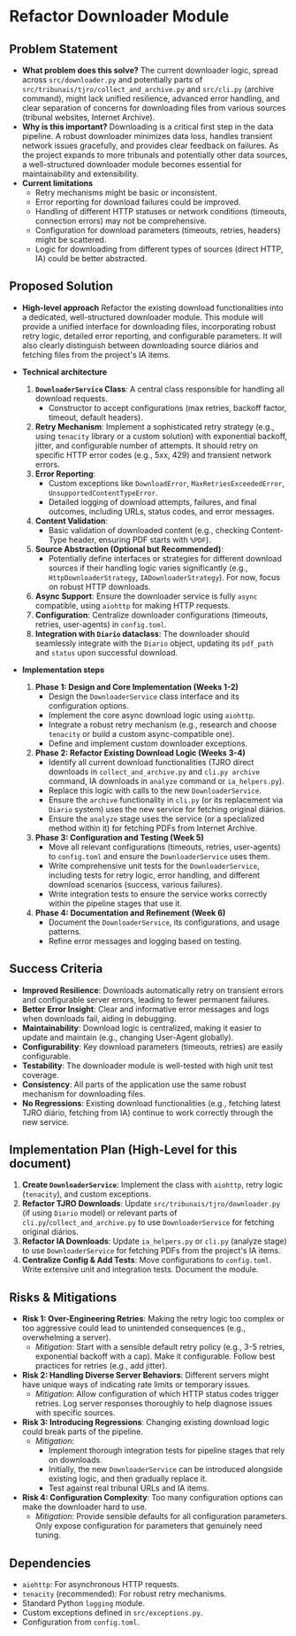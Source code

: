 # Refactor Downloader Module

## Problem Statement
- **What problem does this solve?**
  The current downloader logic, spread across `src/downloader.py` and potentially parts of `src/tribunais/tjro/collect_and_archive.py` and `src/cli.py` (archive command), might lack unified resilience, advanced error handling, and clear separation of concerns for downloading files from various sources (tribunal websites, Internet Archive).
- **Why is this important?**
  Downloading is a critical first step in the data pipeline. A robust downloader minimizes data loss, handles transient network issues gracefully, and provides clear feedback on failures. As the project expands to more tribunals and potentially other data sources, a well-structured downloader module becomes essential for maintainability and extensibility.
- **Current limitations**
  - Retry mechanisms might be basic or inconsistent.
  - Error reporting for download failures could be improved.
  - Handling of different HTTP statuses or network conditions (timeouts, connection errors) may not be comprehensive.
  - Configuration for download parameters (timeouts, retries, headers) might be scattered.
  - Logic for downloading from different types of sources (direct HTTP, IA) could be better abstracted.

## Proposed Solution
- **High-level approach**
  Refactor the existing download functionalities into a dedicated, well-structured downloader module. This module will provide a unified interface for downloading files, incorporating robust retry logic, detailed error reporting, and configurable parameters. It will also clearly distinguish between downloading source diários and fetching files from the project's IA items.
- **Technical architecture**
  1.  **`DownloaderService` Class**: A central class responsible for handling all download requests.
      - Constructor to accept configurations (max retries, backoff factor, timeout, default headers).
  2.  **Retry Mechanism**: Implement a sophisticated retry strategy (e.g., using `tenacity` library or a custom solution) with exponential backoff, jitter, and configurable number of attempts. It should retry on specific HTTP error codes (e.g., 5xx, 429) and transient network errors.
  3.  **Error Reporting**:
      - Custom exceptions like `DownloadError`, `MaxRetriesExceededError`, `UnsupportedContentTypeError`.
      - Detailed logging of download attempts, failures, and final outcomes, including URLs, status codes, and error messages.
  4.  **Content Validation**:
      - Basic validation of downloaded content (e.g., checking Content-Type header, ensuring PDF starts with `%PDF`).
  5.  **Source Abstraction (Optional but Recommended)**:
      - Potentially define interfaces or strategies for different download sources if their handling logic varies significantly (e.g., `HttpDownloaderStrategy`, `IADownloaderStrategy`). For now, focus on robust HTTP downloads.
  6.  **Async Support**: Ensure the downloader service is fully `async` compatible, using `aiohttp` for making HTTP requests.
  7.  **Configuration**: Centralize downloader configurations (timeouts, retries, user-agents) in `config.toml`.
  8.  **Integration with `Diario` dataclass**: The downloader should seamlessly integrate with the `Diario` object, updating its `pdf_path` and `status` upon successful download.

- **Implementation steps**
  1.  **Phase 1: Design and Core Implementation (Weeks 1-2)**
      - Design the `DownloaderService` class interface and its configuration options.
      - Implement the core async download logic using `aiohttp`.
      - Integrate a robust retry mechanism (e.g., research and choose `tenacity` or build a custom async-compatible one).
      - Define and implement custom downloader exceptions.
  2.  **Phase 2: Refactor Existing Download Logic (Weeks 3-4)**
      - Identify all current download functionalities (TJRO direct downloads in `collect_and_archive.py` and `cli.py archive` command, IA downloads in `analyze` command or `ia_helpers.py`).
      - Replace this logic with calls to the new `DownloaderService`.
      - Ensure the `archive` functionality in `cli.py` (or its replacement via `Diario` system) uses the new service for fetching original diários.
      - Ensure the `analyze` stage uses the service (or a specialized method within it) for fetching PDFs from Internet Archive.
  3.  **Phase 3: Configuration and Testing (Week 5)**
      - Move all relevant configurations (timeouts, retries, user-agents) to `config.toml` and ensure the `DownloaderService` uses them.
      - Write comprehensive unit tests for the `DownloaderService`, including tests for retry logic, error handling, and different download scenarios (success, various failures).
      - Write integration tests to ensure the service works correctly within the pipeline stages that use it.
  4.  **Phase 4: Documentation and Refinement (Week 6)**
      - Document the `DownloaderService`, its configurations, and usage patterns.
      - Refine error messages and logging based on testing.

## Success Criteria
- **Improved Resilience**: Downloads automatically retry on transient errors and configurable server errors, leading to fewer permanent failures.
- **Better Error Insight**: Clear and informative error messages and logs when downloads fail, aiding in debugging.
- **Maintainability**: Download logic is centralized, making it easier to update and maintain (e.g., changing User-Agent globally).
- **Configurability**: Key download parameters (timeouts, retries) are easily configurable.
- **Testability**: The downloader module is well-tested with high unit test coverage.
- **Consistency**: All parts of the application use the same robust mechanism for downloading files.
- **No Regressions**: Existing download functionalities (e.g., fetching latest TJRO diário, fetching from IA) continue to work correctly through the new service.

## Implementation Plan (High-Level for this document)
1.  **Create `DownloaderService`**: Implement the class with `aiohttp`, retry logic (`tenacity`), and custom exceptions.
2.  **Refactor TJRO Downloads**: Update `src/tribunais/tjro/downloader.py` (if using `Diario` model) or relevant parts of `cli.py`/`collect_and_archive.py` to use `DownloaderService` for fetching original diários.
3.  **Refactor IA Downloads**: Update `ia_helpers.py` or `cli.py` (analyze stage) to use `DownloaderService` for fetching PDFs from the project's IA items.
4.  **Centralize Config & Add Tests**: Move configurations to `config.toml`. Write extensive unit and integration tests. Document the module.

## Risks & Mitigations
- **Risk 1: Over-Engineering Retries**: Making the retry logic too complex or too aggressive could lead to unintended consequences (e.g., overwhelming a server).
  - *Mitigation*: Start with a sensible default retry policy (e.g., 3-5 retries, exponential backoff with a cap). Make it configurable. Follow best practices for retries (e.g., add jitter).
- **Risk 2: Handling Diverse Server Behaviors**: Different servers might have unique ways of indicating rate limits or temporary issues.
  - *Mitigation*: Allow configuration of which HTTP status codes trigger retries. Log server responses thoroughly to help diagnose issues with specific sources.
- **Risk 3: Introducing Regressions**: Changing existing download logic could break parts of the pipeline.
  - *Mitigation*:
    - Implement thorough integration tests for pipeline stages that rely on downloads.
    - Initially, the new `DownloaderService` can be introduced alongside existing logic, and then gradually replace it.
    - Test against real tribunal URLs and IA items.
- **Risk 4: Configuration Complexity**: Too many configuration options can make the downloader hard to use.
  - *Mitigation*: Provide sensible defaults for all configuration parameters. Only expose configuration for parameters that genuinely need tuning.

## Dependencies
- `aiohttp`: For asynchronous HTTP requests.
- `tenacity` (recommended): For robust retry mechanisms.
- Standard Python `logging` module.
- Custom exceptions defined in `src/exceptions.py`.
- Configuration from `config.toml`.
